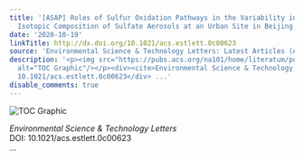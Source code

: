 ```yaml
---
title: '[ASAP] Roles of Sulfur Oxidation Pathways in the Variability in Stable Sulfur
  Isotopic Composition of Sulfate Aerosols at an Urban Site in Beijing, China'
date: '2020-10-19'
linkTitle: http://dx.doi.org/10.1021/acs.estlett.0c00623
source: 'Environmental Science & Technology Letters: Latest Articles (ACS Publications)'
description: '<p><img src="https://pubs.acs.org/na101/home/literatum/publisher/achs/journals/content/estlcu/0/estlcu.ahead-of-print/acs.estlett.0c00623/20201019/images/medium/ez0c00623_0003.gif"
  alt="TOC Graphic"/></p><div><cite>Environmental Science & Technology Letters</cite></div><div>DOI:
  10.1021/acs.estlett.0c00623</div> ...'
disable_comments: true
---
```

<p><img src="https://pubs.acs.org/na101/home/literatum/publisher/achs/journals/content/estlcu/0/estlcu.ahead-of-print/acs.estlett.0c00623/20201019/images/medium/ez0c00623_0003.gif" alt="TOC Graphic"/></p><div><cite>Environmental Science & Technology Letters</cite></div><div>DOI: 10.1021/acs.estlett.0c00623</div> ...